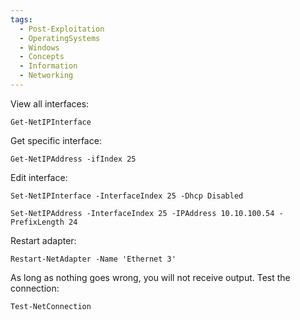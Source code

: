 ```yaml
---
tags:
  - Post-Exploitation
  - OperatingSystems
  - Windows
  - Concepts
  - Information
  - Networking
---
```


View all interfaces:

```powershell-session
Get-NetIPInterface
```

Get specific interface:

```powershell-session
Get-NetIPAddress -ifIndex 25
```

Edit interface:

```powershell-session
Set-NetIPInterface -InterfaceIndex 25 -Dhcp Disabled
```

```powershell-session
Set-NetIPAddress -InterfaceIndex 25 -IPAddress 10.10.100.54 -PrefixLength 24
```

Restart adapter:

```powershell-session
Restart-NetAdapter -Name 'Ethernet 3'
```

As long as nothing goes wrong, you will not receive output. Test the connection:

```powershell-session
Test-NetConnection
```